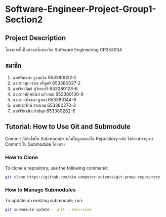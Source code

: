 # Software-Engineer-Project-Group1-Section2

## Project Description
โครงการนี้เป็นส่วนหนึ่งของวิชา Software Engineering CP353004 

## สมาชิก
1. นายพันณกร ภูงามเงิน 653380022-2
2. นางสาวศุภวรรณ เพ็ญศรี 653380027-2
3. นายจิราวัฒน์ สุวิทยะศิริ 653380123-6
4. นางสาวทักษนันท์ แก้วกลม 653380130-9
5. นางสาวเพ็ชชภา นูทอง 653380144-8
6. นายประจักษ์ สายแถม 653380270-3
7. นายจิรันธนิน สิทธิกุล 653380282-6


## Tutorial: How to Use Git and Submodule
Commit ที่เกิดขึ้นใน Submodule จะไม่ไม่ถูกแสดงใน Repository หลัก จึงต้องทำารดูการ Commit ใน Submodule โดยตรง

### How to Clone
To clone a repository, use the following command:
```sh
git clone https://github.com/kku-computer-science/git-group-repository-group-1-sec-2.git  --recurse-submodules
```

### How to Manage Submodules
To update an existing submodule, run:
```sh
git submodule update --init --recursive
```